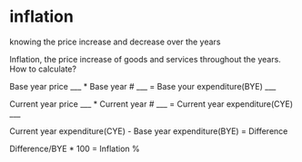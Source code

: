 # inflation
knowing the price increase and decrease over the years

Inflation, the price increase of goods and services throughout the years.
How to calculate? 

Base year price ___ * Base year # ___ = Base your expenditure(BYE) ___ 

Current year price ___ * Current year # ___ = Current year expenditure(CYE) ___

Current year expenditure(CYE) - Base year expenditure(BYE) = Difference 

Difference/BYE * 100 = Inflation %
